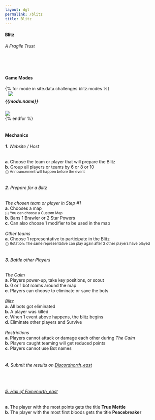 ```yaml
---
layout: dgl
permalink: /blitz
title: Blitz 
---
```


<div class="row">
    <div class="col s12 center-align bg-defense-grid">
        <h4 class="logo-text">Blitz</h4>
        <h6 class="logo-sub-text">A Fragile Trust</h6>
        <br>
    </div>
</div>
<div class="container"> 
    <div class="row">
        <div class="col s12 m12 l12">
            <br>
            <h4>Game Modes</h4>
        </div>
        {% for mode in site.data.challenges.blitz.modes %}
        <div class="col s12 m8 offset-m2 l6">
            <div class="card" style="background-color:#{{mode.color}};">
              <div class="card-content header-slim row valign-wrapper">
                <div class="col s2" style="margin-left: 10px;">
                  <img class="responsive-img logo-img" src="/assets/img/modes/{{mode.resource}}.png"> <!-- notice the "circle" class -->
                </div>
                <div class="col s10">
                  <h5 class="brawl-text white-text" style="margin-top: 0.456rem">
                    {{mode.name}}
                  </h5>
                </div>
              </div>
              <div class="card-image">
                <img src="/assets/img/modes/{{mode.background}}.png">
              </div>
            </div>
        </div>
        {% endfor %}
        <div class="col s12 m12 l12">
            <br>
            <h4>Mechanics</h4>
            <h6><b>1</b>. Website / Host</h6>
            <h7><b>a</b>. Choose the team or player that will prepare the Blitz</h7><br>
            <h7><b>b</b>. Group all players or teams by 6 or 8 or 10</h7><br>
            <h7> <small>ⓘ Announcement will happen before the event</small></h7><br><br>
            <h6><b>2</b>. Prepare for a Blitz</h6>
            <h7><i>The chosen team or player in Step #1</i></h7><br>
            <h7><b>a</b>. Chooses a map</h7><br>
            <h7> <small>ⓘ You can choose a Custom Map</small></h7><br>
            <h7><b>b</b>. Bans 1 Brawler or 2 Star Powers</h7><br>
            <h7><b>c</b>. Can also choose 1 modifier to be used in the map</h7><br><br>
            <h7><i>Other teams</i></h7><br>
            <h7><b>a</b>. Choose 1 representative to participate in the Blitz</h7><br>
            <h7> <small>ⓘ Rotation: The same representative can play again after 2 other players have played</small></h7><br><br>
            <h6><b>3</b>. Battle other Players</h6>
            <h7><i>The Calm</i></h7><br>
            <h7><b>a</b>. Players power-up, take key positions, or scout</h7><br>
            <h7><b>b</b>. 0 or 1 bot roams around the map</h7><br>
            <h7><b>c</b>. Players can choose to eliminate or save the bots</h7><br><br>
            <h7><i>Blitz</i></h7><br>
            <h7><b>a</b>. All bots got eliminated</h7><br>
            <h7><b>b</b>. A player was killed</h7><br>
            <h7><b>c</b>. When 1 event above happens, the blitz begins</h7><br>
            <h7><b>d</b>. Eliminate other players and Survive</h7><br><br>
            <h7><i>Restrictions</i></h7><br>
            <h7><b>a</b>. Players cannot attack or damage each other during <i>The Calm</i></h7><br>
            <h7><b>b</b>. Players caught teaming will get reduced points</h7><br>
            <h7><b>c</b>. Players cannot use Bot names</h7><br><br>
            <h6><b>4</b>. Submit the results on <a href="{{site.url}}/#chat">Discord<i class="material-icons tiny">north_east</i></a></h6><br>
            <a href="{{site.url}}/hall-of-fame"><h6><b>5</b>. Hall of Fame<i class="material-icons tiny">north_east</i></h6></a>
            <h7><b>a</b>. The player with the most points gets the title <b>True Mettle</b></h7><br>
            <h7><b>b</b>. The player with the most first bloods gets the title <b>Peacebreaker</b></h7><br><br>
        </div>
    </div>
    <br><br><br>
</div>
